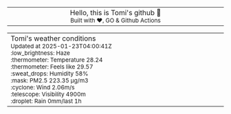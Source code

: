 
<div align="center">
<table>
<tbody>
<td align="center">
<img width="2000" height="0"><br>
Hello, this is Tomi's github 👋<br>
<sup>Built with ❤️, GO & Github Actions</sup><br>
<img width="2000" height="0">
</td>
</tbody>
</table>
</div>
<table>
<tbody>
<td align="left">
<img width="2000" height="0"><br>
Tomi's weather conditions<br>
<sup>Updated at 2025-01-23T04:00:41Z</sup><br>
<sup>:low_brightness: Haze</sup><br>
<sup>:thermometer: Temperature 28.24 </sup><br>
<sup>:thermometer: Feels like 29.57</sup><br>
<sup>:sweat_drops: Humidity 58%</sup><br>
<sup>:mask: PM2.5 223.35 μg/m3</sup><br>
<sup>:cyclone: Wind 2.06m/s </sup><br>
<sup>:telescope: Visibility 4900m </sup><br>
<sup>:droplet: Rain 0mm/last 1h </sup><br>
<img width="2000" height="0">
</td>
<td align="left">
<img width="2000" height="0"><br>
<br>
<img width="2000" height="0">
</td>
</tbody>
</table>
</div>
    